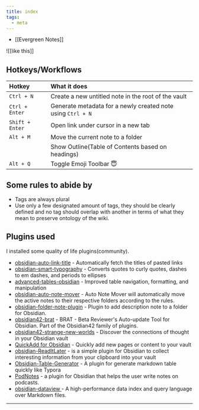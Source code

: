 ```yaml
---
title: index
tags:
  - meta
---
```


- [[Evergreen Notes]]

![[like this]]

## Hotkeys/Workflows

| Hotkey          | What it does                                                |
|:--------------- |:----------------------------------------------------------- |
| `Ctrl + N`      | Create a new untitled note in the root of the vault         |
| `Ctrl + Enter`  | Generate metadata for a newly created note using `Ctrl + N` |
| `Shift + Enter` | Open link under cursor in a new tab                         |
| `Alt + M`       | Move the current note to a folder                           |
|                 | Show Outline(Table of Contents based on headings)           |
| `Alt + Q`       | Toggle Emoji Toolbar        😇                                                    |

## Some rules to abide by

- Tags are always plural
- Use only a  few designated amount of tags, they should be clearly defined and no tag should overlap with another in terms of what they mean to preserve ontology of the wiki.

## Plugins used

I installed some quality of life plugins(community).

- [obsidian-auto-link-title](https://github.com/zolrath/obsidian-auto-link-title) -  Automatically fetch the titles of pasted links
- [obsidian-smart-typography](https://github.com/mgmeyers/obsidian-smart-typography) -  Converts quotes to curly quotes, dashes to em dashes, and periods to ellipses
- [advanced-tables-obsidian](https://github.com/tgrosinger/advanced-tables-obsidian) - Improved table navigation, formatting, and manipulation    
- [obsidian-auto-note-mover](https://github.com/farux/obsidian-auto-note-mover) - Auto Note Mover will automatically move the active notes to their respective folders according to the rules.                    
- [obsidian-folder-note-plugin](https://github.com/xpgo/obsidian-folder-note-plugin) - Plugin to add description note to a folder for Obsidian.                
- [obsidian42-brat](https://github.com/TfTHacker/obsidian42-brat) - BRAT - Beta Reviewer's Auto-update Tool for Obsidian. Part of the Obsidian42 family of plugins.
- [obsidian42-strange-new-worlds](https://github.com/TfTHacker/obsidian42-strange-new-worlds) -  Discover the connections of thought in your Obsidian vault
- [QuickAdd for Obsidian](https://github.com/chhoumann/quickadd) - Quickly add new pages or content to your vault
- [obsidian-ReadItLater](https://github.com/DominikPieper/obsidian-ReadItLater) - is a simple plugin for Obsidian to collect interesting information from your clipboard into your vault       
- [Obsidian-Table-Generator](https://github.com/quorafind/obsidian-table-generator) - A plugin for generate markdown table quickly like Typora     
- [PodNotes](https://github.com/chhoumann/PodNotes) -  a plugin for Obsidian that helps the user write notes on podcasts.
- [obsidian-dataview ](https://github.com/blacksmithgu/obsidian-dataview) - A high-performance data index and query language over Markdown files.

---